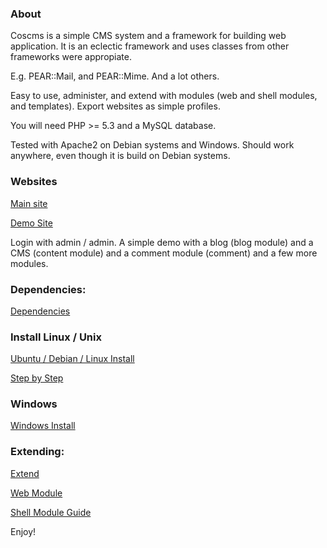 ### About

Coscms is a simple CMS system and a framework for building web application.
It is an eclectic framework and uses classes from other frameworks were appropiate.

E.g. PEAR::Mail, and PEAR::Mime. And a lot others.  

Easy to use, administer, and extend with modules (web and shell modules, and templates). 
Export websites as simple profiles. 

You will need PHP >= 5.3 and a MySQL database. 

Tested with Apache2 on Debian systems and Windows. 
Should work anywhere, even though it is build on Debian systems.  

### Websites

[Main site](http://www.coscms.org)

[Demo Site](http://demo.coscms.org/) 

Login with admin / admin. A simple demo with a blog (blog module) and a CMS (content module) and a comment module (comment) and a few more modules. 

### Dependencies: 

[Dependencies](http://www.coscms.org/content/article/view/43/Dependencies)

### Install Linux / Unix 

[Ubuntu / Debian / Linux Install](http://www.coscms.org/content/article/view/26/Debian--Ubuntu-install)

[Step by Step](http://www.coscms.org/content/article/view/1/Step-by-Step-Linux-Install)

### Windows

[Windows Install](http://www.coscms.org/content/article/view/71/Windows-setup)

### Extending: 

[Extend](http://www.coscms.org/content/article/view/40/Extend)

[Web Module](http://www.coscms.org/content/article/view/27/Web-Module-Guide)

[Shell Module Guide](http://www.coscms.org/content/article/view/60/Shell-Module-Guide)


Enjoy!


